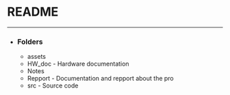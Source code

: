 README
======

---

* ### Folders
    * assets
    * HW_doc -
        Hardware documentation
    * Notes
    * Repport -
        Documentation and repport about the pro
    * src -
        Source code





